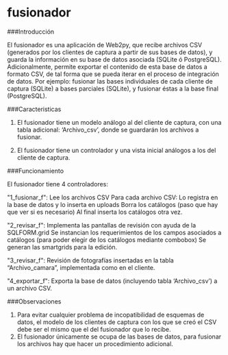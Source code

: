 fusionador
==========

###Introducción

El fusionador es una aplicación de Web2py, que recibe archivos CSV (generados por los clientes de captura a partir de sus bases de datos), y guarda la información en su base de datos asociada (SQLite ó PostgreSQL). Adicionalmente, permite exportar el contenido de esta base de datos a formato CSV, de tal forma que se pueda iterar en el proceso de integración de datos. Por ejemplo: fusionar las bases individuales de cada cliente de captura (SQLite) a bases parciales (SQLite), y fusionar éstas a la base final (PostgreSQL).


###Caracteristicas

1. El fusionador tiene un modelo análogo al del cliente de captura, con una tabla adicional: ‘Archivo_csv’, donde se guardarán los archivos a fusionar.

2. El fusionador tiene un controlador y una vista inicial análogos a los del cliente de captura.

###Funcionamiento

El fusionador tiene 4 controladores:

"1_fusionar_f":
Lee los archivos CSV
Para cada archivo CSV:
	Lo registra en la base de datos y lo inserta en uploads
	Borra los catálogos (paso que hay que ver si es necesario)
	Al final inserta los catálogos otra vez.

"2_revisar_f": Implementa las pantallas de revisión con ayuda de la SQLFORM.grid
Se instancian los requerimientos de los campos asociados a catálogos (para poder elegir de los catálogos mediante combobox)
Se generan las smartgrids para la edición.

"3_revisar_f": Revisión de fotografías insertadas en la tabla “Archivo_camara”, implementada como en el cliente.

"4_exportar_f": Exporta la base de datos (incluyendo tabla ‘Archivo_csv’) a un archivo CSV.

###Observaciones
1. Para evitar cualquier problema de incopatibilidad de esquemas de datos, el modelo de los clientes de captura con los que se creó el CSV debe ser el mismo que el del fusionador que lo recibe.
2. El fusionador únicamente se ocupa de las bases de datos, para fusionar los archivos hay que hacer un procedimiento adicional.
